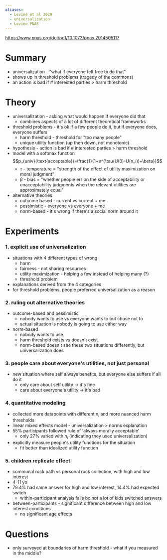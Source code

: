 ```yaml
---
aliases:
  - Levine et al 2020
  - universalization
  - Levine PNAS
---
```

https://www.pnas.org/doi/pdf/10.1073/pnas.2014505117
# Summary
- universalization - "what if everyone felt free to do that"
- shows up in threshold problems (tragedy of the commons)
- an action is bad if # interested parties > harm threshold
# Theory
- universalization - asking what would happen if everyone did that
	- combines aspects of a lot of different theoretical frameworks
- threshold problems - it's ok if a few people do it, but if everyone does, everyone suffers
	- harm threshold - threshold for "too many people"
	- unique utility function (up then down, not monotonic)
- hypothesis - action is bad if # interested parties > harm threshold
- model with a softmax function $$p_{univ}(\text{acceptable})=\frac{1}{1+e^{\tau(U(0)-U(n_i))+\beta}}$$
	- $\tau$ - temperature = "strength of the effect of utility maximization on moral judgment"
	- $\beta$ - bias = "whether people err on the side of acceptability or unacceptability judgments when the relevant utilities are approximately equal"
- alternative theories
	- outcome based - current vs current + me
	- pessimistic - everyone vs everyone + me
	- norm-based - it's wrong if there's a social norm around it
# Experiments
### 1. explicit use of universalization
- situations with 4 different types of wrong
	- harm
	- fairness - not sharing resources
	- utility maximization - helping a few instead of helping many (?)
	- threshold problem
- explanations derived from the 4 categories
- for threshold problems, people preferred universalization as a reason
### 2. ruling out alternative theories
- outcome-based and pessimistic
	- nobody wants to use vs everyone wants to but chose not to
	- actual situation is nobody is going to use either way
- norm-based
	- nobody wants to use
	- harm threshold exists vs doesn't exist
	- norm-based doesn't see these two situations differently, but universalization does
### 3. people care about everyone's utilities, not just personal
- new situation where self always benefits, but everyone else suffers if all do it
	- only care about self utility -> it's fine
	- care about everyone's utility -> it's bad 
### 4. quantitative modeling
- collected more datapoints with different $n_i$ and more nuanced harm thresholds
- linear mixed effects model - universalization > norms explanation
- 55% participants followed rule of 'always morally acceptable'
	- only 27% varied with $n_i$ (indicating they used universalization)
- explicitly measure people's utility functions for the situation
	- fit better than idealized utility function
### 5. children replicate effect
- communal rock path vs personal rock collection, with high and low interest
- 4-11 yo
- 79.4% had same answer for high and low interest, 14.4% had expected switch
	- within-participant analysis fails bc not a lot of kids switched answers
- between-participants - significant difference between high and low interest conditions
	- no significant age effects
# Questions
- only surveyed at boundaries of harm threshold - what if you measured in the middle?